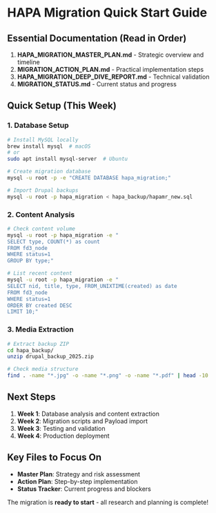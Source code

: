 # HAPA Migration Quick Start Guide

## Essential Documentation (Read in Order)

1. **HAPA_MIGRATION_MASTER_PLAN.md** - Strategic overview and timeline
2. **MIGRATION_ACTION_PLAN.md** - Practical implementation steps  
3. **HAPA_MIGRATION_DEEP_DIVE_REPORT.md** - Technical validation
4. **MIGRATION_STATUS.md** - Current status and progress

## Quick Setup (This Week)

### 1. Database Setup
```bash
# Install MySQL locally
brew install mysql  # macOS
# or
sudo apt install mysql-server  # Ubuntu

# Create migration database
mysql -u root -p -e "CREATE DATABASE hapa_migration;"

# Import Drupal backups
mysql -u root -p hapa_migration < hapa_backup/hapamr_new.sql
```

### 2. Content Analysis
```bash
# Check content volume
mysql -u root -p hapa_migration -e "
SELECT type, COUNT(*) as count 
FROM fd3_node 
WHERE status=1 
GROUP BY type;"

# List recent content
mysql -u root -p hapa_migration -e "
SELECT nid, title, type, FROM_UNIXTIME(created) as date 
FROM fd3_node 
WHERE status=1 
ORDER BY created DESC 
LIMIT 10;"
```

### 3. Media Extraction
```bash
# Extract backup ZIP
cd hapa_backup/
unzip drupal_backup_2025.zip

# Check media structure
find . -name "*.jpg" -o -name "*.png" -o -name "*.pdf" | head -10
```

## Next Steps

1. **Week 1**: Database analysis and content extraction
2. **Week 2**: Migration scripts and Payload import  
3. **Week 3**: Testing and validation
4. **Week 4**: Production deployment

## Key Files to Focus On

- **Master Plan**: Strategy and risk assessment
- **Action Plan**: Step-by-step implementation
- **Status Tracker**: Current progress and blockers

The migration is **ready to start** - all research and planning is complete!